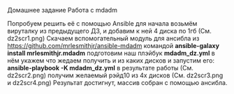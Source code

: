 Домашнее задание
Работа с mdadm

Попробуем решить её с помощью Ansible
для начала возьмём вируталку из предыдущего ДЗ, и добавим к ней 4 диска по 1гб (См. dz2scr1.png)
Скачаем вспомогательный модуль для ансибла из https://github.com/mrlesmithjr/ansible-mdadm командой **ansible-galaxy install mrlesmithjr.mdadm**
подготовим наш плэйбук **mdadm_dz.yml** в нём укажем что жедаем получить и из каких дисков
и запустим его: **ansible-playbook -K mdadm_dz.yml** в результате работы (См. dz2scr2.png) получим желаемый рэйд10 из 4х дисков (См. dz2scr3.png и dz2scr4.png)
Результат достигнут, массив собран с помощью ансибла.

